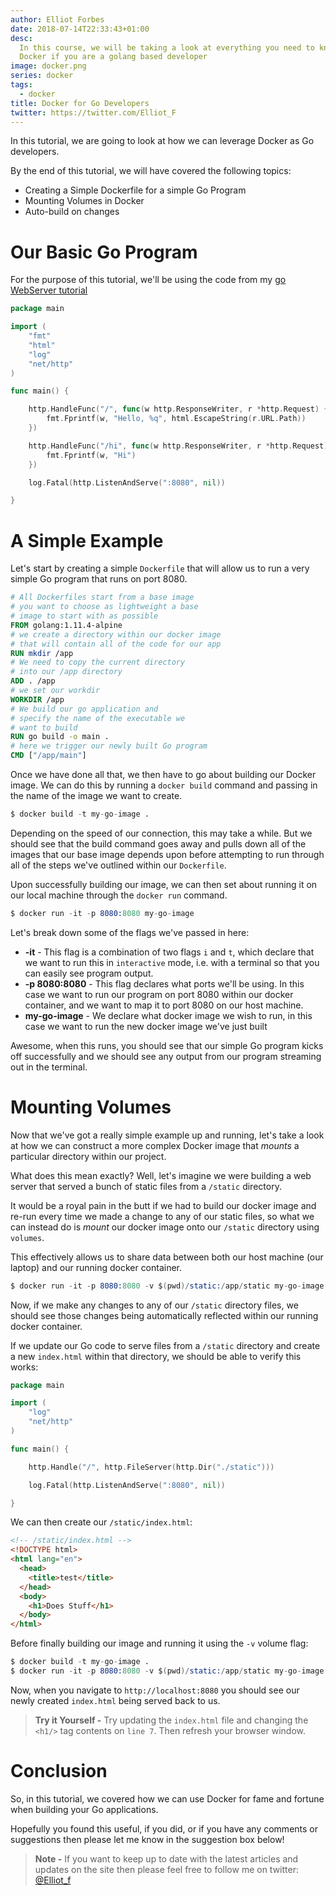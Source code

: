 ```yaml
---
author: Elliot Forbes
date: 2018-07-14T22:33:43+01:00
desc:
  In this course, we will be taking a look at everything you need to know about
  Docker if you are a golang based developer
image: docker.png
series: docker
tags:
  - docker
title: Docker for Go Developers
twitter: https://twitter.com/Elliot_F
---
```


In this tutorial, we are going to look at how we can leverage Docker as Go
developers.

By the end of this tutorial, we will have covered the following topics:

- Creating a Simple Dockerfile for a simple Go Program
- Mounting Volumes in Docker
- Auto-build on changes

# Our Basic Go Program

For the purpose of this tutorial, we'll be using the code from my
[go WebServer tutorial](/golang/creating-simple-web-server-with-golang/)

```go
package main

import (
    "fmt"
    "html"
    "log"
    "net/http"
)

func main() {

    http.HandleFunc("/", func(w http.ResponseWriter, r *http.Request) {
        fmt.Fprintf(w, "Hello, %q", html.EscapeString(r.URL.Path))
    })

    http.HandleFunc("/hi", func(w http.ResponseWriter, r *http.Request) {
        fmt.Fprintf(w, "Hi")
    })

    log.Fatal(http.ListenAndServe(":8080", nil))

}
```

# A Simple Example

Let's start by creating a simple `Dockerfile` that will allow us to run a very
simple Go program that runs on port 8080.

```dockerfile
# All Dockerfiles start from a base image
# you want to choose as lightweight a base
# image to start with as possible
FROM golang:1.11.4-alpine
# we create a directory within our docker image
# that will contain all of the code for our app
RUN mkdir /app
# We need to copy the current directory
# into our /app directory
ADD . /app
# we set our workdir
WORKDIR /app
# We build our go application and
# specify the name of the executable we
# want to build
RUN go build -o main .
# here we trigger our newly built Go program
CMD ["/app/main"]
```

Once we have done all that, we then have to go about building our Docker image.
We can do this by running a `docker build` command and passing in the name of
the image we want to create.

```s
$ docker build -t my-go-image .
```

Depending on the speed of our connection, this may take a while. But we should
see that the build command goes away and pulls down all of the images that our
base image depends upon before attempting to run through all of the steps we've
outlined within our `Dockerfile`.

Upon successfully building our image, we can then set about running it on our
local machine through the `docker run` command.

```s
$ docker run -it -p 8080:8080 my-go-image
```

Let's break down some of the flags we've passed in here:

- **-it** - This flag is a combination of two flags `i` and `t`, which declare
  that we want to run this in `interactive` mode, i.e. with a terminal so that
  you can easily see program output.
- **-p 8080:8080** - This flag declares what ports we'll be using. In this case
  we want to run our program on port 8080 within our docker container, and we
  want to map it to port 8080 on our host machine.
- **my-go-image** - We declare what docker image we wish to run, in this case we
  want to run the new docker image we've just built

Awesome, when this runs, you should see that our simple Go program kicks off
successfully and we should see any output from our program streaming out in the
terminal.

# Mounting Volumes

Now that we've got a really simple example up and running, let's take a look at
how we can construct a more complex Docker image that _mounts_ a particular
directory within our project.

What does this mean exactly? Well, let's imagine we were building a web server
that served a bunch of static files from a `/static` directory.

It would be a royal pain in the butt if we had to build our docker image and
re-run every time we made a change to any of our static files, so what we can
instead do is _mount_ our docker image onto our `/static` directory using
`volumes`.

This effectively allows us to share data between both our host machine (our
laptop) and our running docker container.

```s
$ docker run -it -p 8080:8080 -v $(pwd)/static:/app/static my-go-image
```

Now, if we make any changes to any of our `/static` directory files, we should
see those changes being automatically reflected within our running docker
container.

If we update our Go code to serve files from a `/static` directory and create a
new `index.html` within that directory, we should be able to verify this works:

```go
package main

import (
    "log"
    "net/http"
)

func main() {

    http.Handle("/", http.FileServer(http.Dir("./static")))

    log.Fatal(http.ListenAndServe(":8080", nil))

}
```

We can then create our `/static/index.html`:

```html
<!-- /static/index.html -->
<!DOCTYPE html>
<html lang="en">
  <head>
    <title>test</title>
  </head>
  <body>
    <h1>Does Stuff</h1>
  </body>
</html>
```

Before finally building our image and running it using the `-v` volume flag:

```s
$ docker build -t my-go-image .
$ docker run -it -p 8080:8080 -v $(pwd)/static:/app/static my-go-image
```

Now, when you navigate to `http://localhost:8080` you should see our newly
created `index.html` being served back to us.

> **Try it Yourself -** Try updating the `index.html` file and changing the
> `<h1/>` tag contents on `line 7`. Then refresh your browser window.

# Conclusion

So, in this tutorial, we covered how we can use Docker for fame and fortune when
building your Go applications.

Hopefully you found this useful, if you did, or if you have any comments or
suggestions then please let me know in the suggestion box below!

> **Note -** If you want to keep up to date with the latest articles and updates
> on the site then please feel free to follow me on twitter:
> [@Elliot_f](https://twitter.com/elliot_f)
